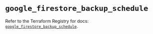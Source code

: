 # `google_firestore_backup_schedule`

Refer to the Terraform Registry for docs: [`google_firestore_backup_schedule`](https://registry.terraform.io/providers/hashicorp/google/6.34.0/docs/resources/firestore_backup_schedule).

